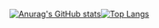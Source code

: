 [![Anurag's GitHub stats](https://github-readme-stats.vercel.app/api?username=gwhiite&show_icons=true&theme=synthwave)](https://github.com/anuraghazra/github-readme-stats)[![Top Langs](https://github-readme-stats.vercel.app/api/top-langs/?username=gwhiite&layout=compact&theme=synthwave)](https://github.com/anuraghazra/github-readme-stats)
